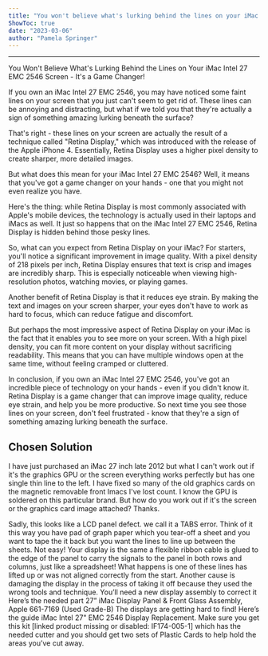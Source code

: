 ```yaml
---
title: "You won't believe what's lurking behind the lines on your iMac Intel 27 EMC 2546 screen - it's a game changer!"
ShowToc: true 
date: "2023-03-06"
author: "Pamela Springer"
---
```

*****
You Won't Believe What's Lurking Behind the Lines on Your iMac Intel 27 EMC 2546 Screen - It's a Game Changer!

If you own an iMac Intel 27 EMC 2546, you may have noticed some faint lines on your screen that you just can't seem to get rid of. These lines can be annoying and distracting, but what if we told you that they're actually a sign of something amazing lurking beneath the surface?

That's right - these lines on your screen are actually the result of a technique called "Retina Display," which was introduced with the release of the Apple iPhone 4. Essentially, Retina Display uses a higher pixel density to create sharper, more detailed images.

But what does this mean for your iMac Intel 27 EMC 2546? Well, it means that you've got a game changer on your hands - one that you might not even realize you have.

Here's the thing: while Retina Display is most commonly associated with Apple's mobile devices, the technology is actually used in their laptops and iMacs as well. It just so happens that on the iMac Intel 27 EMC 2546, Retina Display is hidden behind those pesky lines.

So, what can you expect from Retina Display on your iMac? For starters, you'll notice a significant improvement in image quality. With a pixel density of 218 pixels per inch, Retina Display ensures that text is crisp and images are incredibly sharp. This is especially noticeable when viewing high-resolution photos, watching movies, or playing games.

Another benefit of Retina Display is that it reduces eye strain. By making the text and images on your screen sharper, your eyes don't have to work as hard to focus, which can reduce fatigue and discomfort.

But perhaps the most impressive aspect of Retina Display on your iMac is the fact that it enables you to see more on your screen. With a high pixel density, you can fit more content on your display without sacrificing readability. This means that you can have multiple windows open at the same time, without feeling cramped or cluttered.

In conclusion, if you own an iMac Intel 27 EMC 2546, you've got an incredible piece of technology on your hands - even if you didn't know it. Retina Display is a game changer that can improve image quality, reduce eye strain, and help you be more productive. So next time you see those lines on your screen, don't feel frustrated - know that they're a sign of something amazing lurking beneath the surface.


## Chosen Solution
 I have just purchased an iMac 27 inch late 2012 but what I can't work out if it's the graphics GPU or the screen everything works perfectly but has one single thin line to the left.  I have fixed so many of the old graphics cards on the magnetic removable front Imacs I've lost count.
I know the GPU is soldered on this particular brand.
But how do you work out if it's the screen or the graphics card image attached?
Thanks.

 Sadly, this looks like a LCD panel defect. we call it a TABS error.
Think of it this way you have pad of graph paper which you tear-off a sheet and you want to tape the it back but you want the lines to line up between the sheets. Not easy! Your display is the same a flexible ribbon cable is glued to the edge of the panel to carry the signals to the panel in both rows and columns, just like a spreadsheet!
What happens is one of these lines has lifted up or was not aligned correctly from the start. Another cause is damaging the display in the process of taking it off because they used the wrong tools and technique.
You’ll need a new display assembly to correct it
Here’s the needed part 27” iMac Display Panel & Front Glass Assembly, Apple 661-7169 (Used Grade-B) The displays are getting hard to find! Here’s the guide iMac Intel 27" EMC 2546 Display Replacement. Make sure you get this kit [linked product missing or disabled: IF174-005-1] which has the needed cutter and you should get two sets of Plastic Cards to help hold the areas you’ve cut away.





